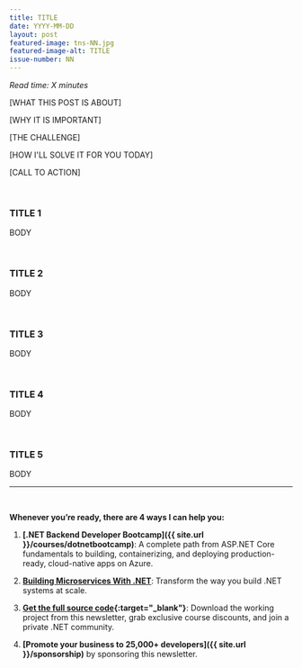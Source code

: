 ```yaml
---
title: TITLE
date: YYYY-MM-DD
layout: post
featured-image: tns-NN.jpg
featured-image-alt: TITLE
issue-number: NN
---
```


*Read time: X minutes*

[WHAT THIS POST IS ABOUT]

[WHY IT IS IMPORTANT]

[THE CHALLENGE]

[HOW I'LL SOLVE IT FOR YOU TODAY]

[CALL TO ACTION]

<br/>

### **TITLE 1**
BODY

<br/>

### **TITLE 2**
BODY

<br/>

### **TITLE 3**
BODY

<br/>

### **TITLE 4**
BODY

<br/>

### **TITLE 5**
BODY

---

<br/>

**Whenever you’re ready, there are 4 ways I can help you:**

1. **[.NET Backend Developer Bootcamp]({{ site.url }}/courses/dotnetbootcamp)**: A complete path from ASP.NET Core fundamentals to building, containerizing, and deploying production-ready, cloud-native apps on Azure.

2. **​[Building Microservices With .NET](https://dotnetmicroservices.com)**: Transform the way you build .NET systems at scale.

3. **​[​Get the full source code](https://www.patreon.com/juliocasal){:target="_blank"}**: Download the working project from this newsletter, grab exclusive course discounts, and join a private .NET community.

4. **[Promote your business to 25,000+ developers]({{ site.url }}/sponsorship)** by sponsoring this newsletter.